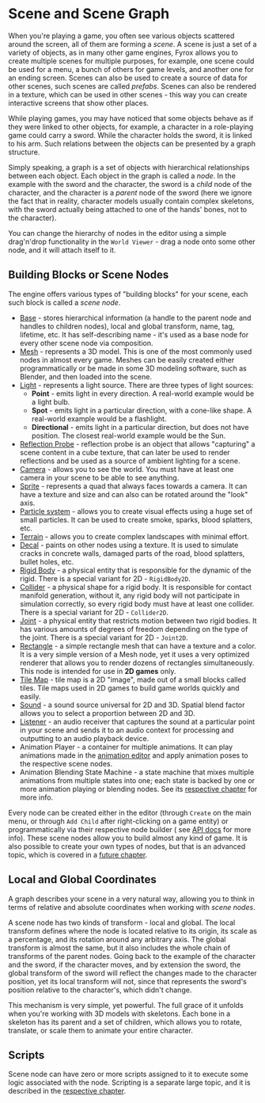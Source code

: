 # Scene and Scene Graph

When you're playing a game, you often see various objects scattered around the screen, all of them are forming a
_scene_. A scene is just a set of a variety of objects, as in many other game engines, Fyrox allows you to create multiple
scenes for multiple purposes, for example, one scene could be used for a menu, a bunch of others for game levels,
and another one for an ending screen. Scenes can also be used to create a source of data for other scenes, such scenes
are called _prefabs_. Scenes can also be rendered in a texture, which can be used in other scenes - this way you
can create interactive screens that show other places.

While playing games, you may have noticed that some objects behave as if they were linked to other objects, for
example, a character in a role-playing game could carry a sword. While the character holds the sword, it is linked to
his
arm. Such relations between the objects can be presented by a graph structure.

Simply speaking, a graph is a set of objects with hierarchical relationships between each object. Each object in the
graph is called a _node_. In the example with the sword and the character, the sword is a _child_ node of the character,
and the character is a _parent_ node of the sword (here we ignore the fact that in reality, character
models usually contain complex skeletons, with the sword actually being attached to one of the hands' bones, not to the
character).

You can change the hierarchy of nodes in the editor using a simple drag'n'drop functionality in the `World Viewer` -
drag a node onto some other node, and it will attach itself to it.

## Building Blocks or Scene Nodes

The engine offers various types of "building blocks" for your scene, each such block is called a _scene node_.

- [Base](../scene/base_node.md) - stores hierarchical information (a handle to the parent node and handles
  to children nodes), local and global transform, name, tag, lifetime, etc. It has self-describing name - it's used as a
  base node for every other scene node via composition.
- [Mesh](../scene/mesh_node.md) - represents a 3D model. This is one of the most commonly used nodes in almost every game.
  Meshes can be easily created either programmatically or be made in some 3D modeling software, such as Blender,
  and then loaded into the scene.
- [Light](../scene/light_node.md) - represents a light source. There are three types of light sources:
    - **Point** - emits light in every direction. A real-world example would be a light bulb.
    - **Spot** - emits light in a particular direction, with a cone-like shape. A real-world example would be a
      flashlight.
    - **Directional** - emits light in a particular direction, but does not have position. The closest real-world
      example would be the Sun.
- [Reflection Probe](../scene/probe.md) - reflection probe is an object that allows "capturing" a scene content in a
  cube texture, that can later be used to render reflections and be used as a source of ambient lighting for a scene.
- [Camera](../scene/camera_node.md) - allows you to see the world. You must have at least one camera in your scene to be
  able to see anything.
- [Sprite](../scene/sprite_node.md) - represents a quad that always faces towards a camera. It can have a texture and
  size and can also can be rotated around the "look" axis.
- [Particle system](../scene/particle_system_node.md) - allows you to create visual effects using a huge set of small
  particles. It can be used to create smoke, sparks, blood splatters, etc.
- [Terrain](../scene/terrain_node.md) - allows you to create complex landscapes with minimal effort.
- [Decal](../scene/decal_node.md) - paints on other nodes using a texture. It is used to simulate cracks in concrete
  walls, damaged parts of the road, blood splatters, bullet holes, etc.
- [Rigid Body](../physics/rigid_body.md) - a physical entity that is responsible for the dynamic of the rigid. There is
  a special variant for 2D - `RigidBody2D`.
- [Collider](../physics/collider.md) - a physical shape for a rigid body. It is responsible for contact manifold
  generation, without it, any rigid body will not participate in simulation correctly, so every rigid body must have at
  least one collider. There is a special variant for 2D - `Collider2D`.
- [Joint](../physics/joint.md) - a physical entity that restricts motion between two rigid bodies. It has various
  amounts of degrees of freedom depending on the type of the joint. There is a special variant for 2D - `Joint2D`.
- [Rectangle](../scene/rectangle.md) - a simple rectangle mesh that can have a texture and a color. It is a very simple
  version of a Mesh node, yet it uses a very optimized renderer that allows you to render dozens of rectangles
  simultaneously. This node is intended for use in **2D games** only.
- [Tile Map](../scene/tilemap.md) - tile map is a 2D "image", made out of a small blocks called tiles. Tile maps used in
  2D games to build game worlds quickly and easily.
- [Sound](../sound/sound.md) - a sound source universal for 2D and 3D. Spatial blend factor allows you to select
  a proportion between 2D and 3D.
- [Listener](../sound/listener.md) - an audio receiver that captures the sound at a particular point in your scene and
  sends it to an audio context for processing and outputting to an audio playback device.
- Animation Player - a container for multiple animations. It can play animations made in the
  [animation editor](../animation/anim_editor.md) and apply animation poses to the respective scene nodes.
- Animation Blending State Machine - a state machine that mixes multiple animations from multiple states into one; each
  state is backed by one or more animation playing or blending nodes. See
  its [respective chapter](../animation/absm_editor.md) for more info.

Every node can be created either in the editor (through `Create` on the main menu, or through `Add Child` after
right-clicking on a game entity) or programmatically via their respective node builder (
see [API docs](https://docs.rs/fyrox/latest/fyrox/scene/index.html) for more info). These scene nodes allow you to build
almost any kind of game. It is also possible to create your own types of nodes, but that is an advanced topic, which is
covered in a [future chapter](../scene/custom_node.md).

## Local and Global Coordinates

A graph describes your scene in a very natural way, allowing you to think in terms of relative and absolute coordinates
when working with _scene nodes_.

A scene node has two kinds of transform - local and global. The local transform defines where the node is located
relative to its origin, its scale as a percentage, and its rotation around any arbitrary axis.
The global transform is almost the same, but it also includes the whole chain of transforms of the parent nodes. Going
back to the example of the character and the sword, if the character moves, and by extension the sword, the global
transform of the sword will reflect the changes made to the character position, yet its local transform will not, since
that represents the sword's position relative to the character's, which didn't change.

This mechanism is very simple, yet powerful. The full grace of it unfolds when you're working with 3D models with
skeletons. Each bone in a skeleton has its parent and a set of children, which allows you to rotate, translate, or scale
them to
animate your entire character.

## Scripts

Scene node can have zero or more scripts assigned to it to execute some logic associated with the node. Scripting
is a separate large topic, and it is described in the [respective chapter](../scripting/scripting.md).